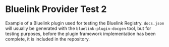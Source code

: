 # Bluelink Provider Test 2

Example of a Bluelink plugin used for testing the Bluelink Registry.
`docs.json` will usually be generated with the `bluelink-plugin-docgen` tool,
but for testing purposes, before the plugin framework implementation has been complete, it is included in the repository.
